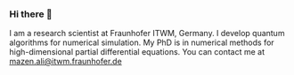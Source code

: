 ### Hi there 👋

I am a research scientist at Fraunhofer ITWM, Germany. I develop quantum algorithms for numerical simulation. My PhD is in numerical methods for high-dimensional partial differential equations. You can contact me at mazen.ali@itwm.fraunhofer.de
